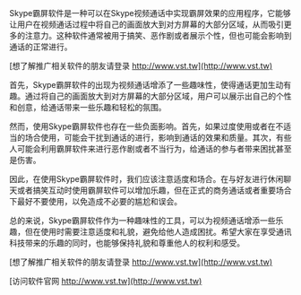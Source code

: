 Skype霸屏软件是一种可以在Skype视频通话中实现霸屏效果的应用程序，它能够让用户在视频通话过程中将自己的画面放大到对方屏幕的大部分区域，从而吸引更多的注意力。这种软件通常被用于搞笑、恶作剧或者展示个性，但也可能会影响到通话的正常进行。

[想了解推广相关软件的朋友请登录 http://www.vst.tw](http://www.vst.tw)

首先，Skype霸屏软件的出现为视频通话增添了一些趣味性，使得通话更加生动有趣。通过将自己的画面放大到对方屏幕的大部分区域，用户可以展示出自己的个性和创意，给通话带来一些乐趣和轻松的氛围。

然而，使用Skype霸屏软件也存在一些负面影响。首先，如果过度使用或者在不适当的场合使用，可能会干扰到通话的进行，影响到通话的效果和质量。其次，有些人可能会利用霸屏软件来进行恶作剧或者不当行为，给通话的参与者带来困扰甚至是伤害。

因此，在使用Skype霸屏软件时，我们应该注意适度和场合。在与好友进行休闲聊天或者搞笑互动时使用霸屏软件可以增加乐趣，但在正式的商务通话或者重要场合下最好不要使用，以免造成不必要的尴尬和误会。

总的来说，Skype霸屏软件作为一种趣味性的工具，可以为视频通话增添一些乐趣，但在使用时需要注意适度和礼貌，避免给他人造成困扰。希望大家在享受通讯科技带来的乐趣的同时，也能够保持礼貌和尊重他人的权利和感受。

[想了解推广相关软件的朋友请登录 http://www.vst.tw](http://www.vst.tw)


[访问软件官网 http://www.vst.tw](http://www.vst.tw)
